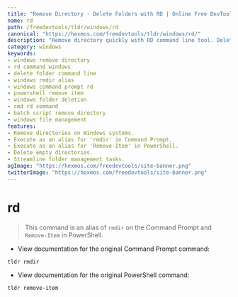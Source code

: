```yaml
---
title: "Remove Directory - Delete Folders with RD | Online Free DevTools by Hexmos"
name: rd
path: /freedevtools/tldr/windows/rd
canonical: "https://hexmos.com/freedevtools/tldr/windows/rd/"
description: "Remove directory quickly with RD command line tool. Delete folders and manage file system on Windows easily using RD alias. Free online tool, no registration required."
category: windows
keywords:
- windows remove directory
- rd command windows
- delete folder command line
- windows rmdir alias
- windows command prompt rd
- powershell remove item
- windows folder deletion
- cmd rd command
- batch script remove directory
- windows file management
features:
- Remove directories on Windows systems.
- Execute as an alias for 'rmdir' in Command Prompt.
- Execute as an alias for 'Remove-Item' in PowerShell.
- Delete empty directories.
- Streamline folder management tasks.
ogImage: "https://hexmos.com/freedevtools/site-banner.png"
twitterImage: "https://hexmos.com/freedevtools/site-banner.png"
---
```


# rd

> This command is an alias of `rmdir` on the Command Prompt and `Remove-Item` in PowerShell.

- View documentation for the original Command Prompt command:

`tldr rmdir`

- View documentation for the original PowerShell command:

`tldr remove-item`
